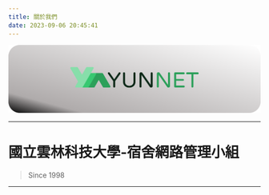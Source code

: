 ```yaml
---
title: 關於我們
date: 2023-09-06 20:45:41
---
```


![](./assets/about/Banner.png)

---

# 國立雲林科技大學-宿舍網路管理小組

> Since 1998

----

